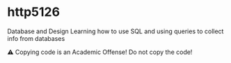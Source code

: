 # http5126
Database and Design
Learning how to use SQL and using queries to collect info from databases

:warning: Copying code is an Academic Offense! Do not copy the code!

